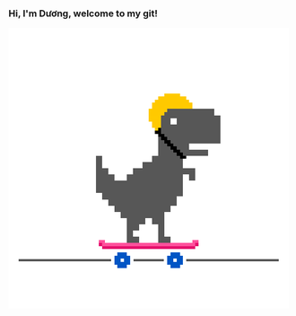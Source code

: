 ### Hi, I'm Dương, welcome to my git!
![skatee](https://github.com/vovod/vovod/blob/main/Dino_Skate_Thumb.gif?raw=true)
